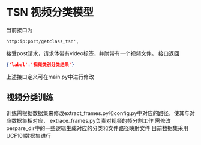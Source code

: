 # TSN 视频分类模型
当前接口为
```url
http:ip:port/getclass_tsn', 
```
接受post请求，请求体带有video标签，并附带有一个视频文件。
接口返回
```json
{'label':'视频类别分类结果'}
```
上述接口定义可在main.py中进行修改

## 视频分类训练
训练需根据数据集来修改extract_frames.py和config.py中对应的路径，使其与对应数据集相对应，
extrace_frames.py负责对视频的帧分割工作
需修改perpare_dir中的一些逻辑生成对应的分类和文件路径映射文件
目前数据集采用UCF101数据集进行

## 
